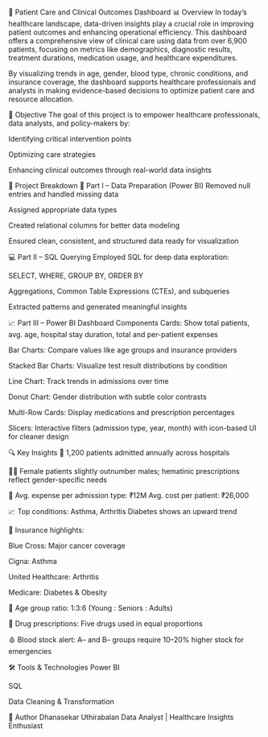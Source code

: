 🏥 Patient Care and Clinical Outcomes Dashboard
📊 Overview
In today’s healthcare landscape, data-driven insights play a crucial role in improving patient outcomes and enhancing operational efficiency. This dashboard offers a comprehensive view of clinical care using data from over 6,900 patients, focusing on metrics like demographics, diagnostic results, treatment durations, medication usage, and healthcare expenditures.

By visualizing trends in age, gender, blood type, chronic conditions, and insurance coverage, the dashboard supports healthcare professionals and analysts in making evidence-based decisions to optimize patient care and resource allocation.

🎯 Objective
The goal of this project is to empower healthcare professionals, data analysts, and policy-makers by:

Identifying critical intervention points

Optimizing care strategies

Enhancing clinical outcomes through real-world data insights

🔧 Project Breakdown
🧹 Part I – Data Preparation (Power BI)
Removed null entries and handled missing data

Assigned appropriate data types

Created relational columns for better data modeling

Ensured clean, consistent, and structured data ready for visualization

💻 Part II – SQL Querying
Employed SQL for deep data exploration:

SELECT, WHERE, GROUP BY, ORDER BY

Aggregations, Common Table Expressions (CTEs), and subqueries

Extracted patterns and generated meaningful insights

📈 Part III – Power BI Dashboard Components
Cards: Show total patients, avg. age, hospital stay duration, total and per-patient expenses

Bar Charts: Compare values like age groups and insurance providers

Stacked Bar Charts: Visualize test result distributions by condition

Line Chart: Track trends in admissions over time

Donut Chart: Gender distribution with subtle color contrasts

Multi-Row Cards: Display medications and prescription percentages

Slicers: Interactive filters (admission type, year, month) with icon-based UI for cleaner design

🔍 Key Insights
📅 1,200 patients admitted annually across hospitals

👩‍⚕️ Female patients slightly outnumber males; hematinic prescriptions reflect gender-specific needs

💸 Avg. expense per admission type: ₹12M
Avg. cost per patient: ₹26,000

📈 Top conditions: Asthma, Arthritis
Diabetes shows an upward trend

🏥 Insurance highlights:

Blue Cross: Major cancer coverage

Cigna: Asthma

United Healthcare: Arthritis

Medicare: Diabetes & Obesity

👥 Age group ratio: 1:3:6 (Young : Seniors : Adults)

💊 Drug prescriptions: Five drugs used in equal proportions

🩸 Blood stock alert: A– and B– groups require 10–20% higher stock for emergencies

🛠 Tools & Technologies
Power BI

SQL

Data Cleaning & Transformation

📎 Author
Dhanasekar Uthirabalan
Data Analyst | Healthcare Insights Enthusiast

